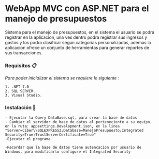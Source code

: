 # WebApp MVC con ASP.NET para el manejo de presupuestos

Sistema para el manejo de presupuestos, en el sistema el usuario se podra registrar en la aplicacion, una ves dentro podra registrar sus ingresos y gastos y los podra clasificar segun categorias personalizadas, ademas la aplicacion ofrece un conjunto de herramientas para generar reportes de sus transacciones.

### Requisitos 📋

_Para poder inicializar el sistema se requiere lo siguiente :_

```
1. .NET 7.0
2. SQL SERVER.
3. Visual Studio.
```

### Instalación 🔧
```
- Ejecutar la Query DataBase.sql, para crear la base de datos
- Cambiar el servidor de base de datos al perteneciente a su equipo, en la ruta: appsettings.Development.json, en la linea
"Server=Ciber\\SQLEXPRESS2;Database=ManejoPresupuesto;Integrated Security=True;TrustServerCertificate=True"
-Ejecutar el programa

-Recordar que la base de datos tiene autencacion por usuario de Windows, para modificarlo configure el Integrated Security

```
